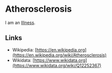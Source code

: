 # Atherosclerosis

I am an [Illness](40800000.md).

## Links

- Wikipedia: [https://en.wikipedia.org](https://en.wikipedia.org/wiki/Atherosclerosis)
- Wikidata: [https://www.wikidata.org](https://www.wikidata.org/wiki/Q12252367)
